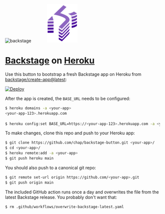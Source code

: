 <img src="https://backstage.io/logo_assets/svg/Icon_Gradient.svg" alt="backstage" width="100"/> &nbsp; &nbsp; &nbsp;  &nbsp; &nbsp; &nbsp; <img src="https://github.com/chap/backstage-button/blob/main/heroku.png" alt="backstage" width="100"/>

# [Backstage](https://backstage.io) on [Heroku](https://heroku.com)

Use this button to bootstrap a fresh Backstage app on Heroku from [backstage/create-app@latest](https://www.npmjs.com/package/@backstage/create-app):

[![Deploy](https://www.herokucdn.com/deploy/button.svg)](https://heroku.com/deploy?template=https://github.com/chap/backstage-button)

After the app is created, the `BASE_URL` needs to be configured:

```sh
$ heroku domains -a <your-app>
<your-app-123>.herokuapp.com

$ heroku config:set BASE_URL=https://<your-app-123>.herokuapp.com -a <your-app>
```

To make changes, clone this repo and push to your Heroku app:

```sh
$ git clone https://github.com/chap/backstage-button.git <your-app>/
$ cd <your-app>/
$ heroku remote:add -a <your-app>
$ git push heroku main
```

You should also push to a canonical git repo:
```sh
$ git remote set-url origin https://github.com/<your-app>.git
$ git push origin main
```

The included GitHub action runs once a day and overwrites the file from the latest Backstage release. You probably don\'t want that:
```sh
$ rm .github/workflows/overwrite-backstage-latest.yaml
```
